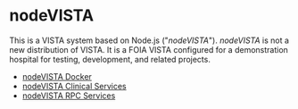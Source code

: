 # nodeVISTA

This is a VISTA system based on Node.js ("_nodeVISTA_"). _nodeVISTA_ is not a new distribution of VISTA. It is a FOIA VISTA configured for a demonstration hospital for testing, development, and related projects.


* [nodeVISTA Docker](https://github.com/CloudVistA/nodevista/tree/main/setupDocker#docker-for-nodevista)
* [nodeVISTA Clinical Services](https://github.com/cloudvista/nodevista/tree/master/clinicalService#clinical-rest-service)
* [nodeVISTA RPC Services](https://github.com/cloudvista/nodevista/tree/master/rpcServer#rpc-server)

